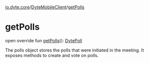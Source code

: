 [io.dyte.core](../index.md)/[DyteMobileClient](index.md)/[getPolls](get-polls.md)

# getPolls


open override fun [getPolls](get-polls.md)(): [DytePoll](../../com.dyte.mobilecorekmm.models/-dyte-poll/index.md)

The polls object stores the polls that were initiated in the meeting. It exposes methods to create and vote on polls.
